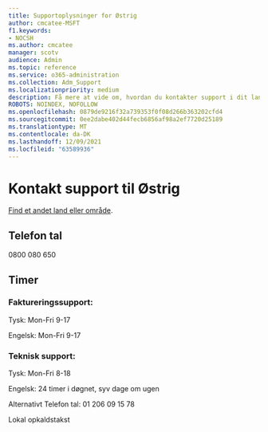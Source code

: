 ```yaml
---
title: Supportoplysninger for Østrig
author: cmcatee-MSFT
f1.keywords:
- NOCSH
ms.author: cmcatee
manager: scotv
audience: Admin
ms.topic: reference
ms.service: o365-administration
ms.collection: Adm_Support
ms.localizationpriority: medium
description: Få mere at vide om, hvordan du kontakter support i dit land eller område.
ROBOTS: NOINDEX, NOFOLLOW
ms.openlocfilehash: 0879de9216f32a739353f0f08d266b363202cfd4
ms.sourcegitcommit: 0ee2dabe402d44fecb6856af98a2ef7720d25189
ms.translationtype: MT
ms.contentlocale: da-DK
ms.lasthandoff: 12/09/2021
ms.locfileid: "63589936"
---
```

# <a name="contact-support-for-austria"></a>Kontakt support til Østrig

[Find et andet land eller område](../get-help-support.md).

## <a name="phone-number"></a>Telefon tal
0800 080 650

## <a name="hours"></a>Timer
### <a name="billing-support"></a>Faktureringssupport:

Tysk: Mon-Fri 9-17

Engelsk: Mon-Fri 9-17

### <a name="technical-support"></a>Teknisk support:

Tysk: Mon-Fri 8-18

Engelsk: 24 timer i døgnet, syv dage om ugen

Alternativt Telefon tal: 01 206 09 15 78

Lokal opkaldstakst
